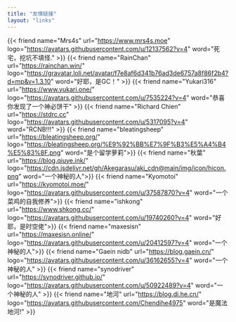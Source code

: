 ```yaml
---
title: "友情链接"
layout: "links"
---
```


{{< friend name="Mrs4s" url="https://www.mrs4s.moe" logo="https://avatars.githubusercontent.com/u/12137562?v=4" word="死宅，挖坑不填怪." >}}
{{< friend name="RainChan" url="https://rainchan.win/" logo="https://gravatar.loli.net/avatar/f7e8af6d341b76ad3de6757a8f86f2b4?d=mp&v=1.3.10" word="好耶，是GC！" >}}
{{< friend name="Yukari316" url="https://www.yukari.one/" logo="https://avatars.githubusercontent.com/u/7535224?v=4" word="恭喜你发现了一个神必饼干" >}}
{{< friend name="Richard Chien" url="https://stdrc.cc" logo="https://avatars.githubusercontent.com/u/5317095?v=4" word="RCNB!!!" >}}
{{< friend name="bleatingsheep" url="https://bleatingsheep.org/" logo="https://bleatingsheep.org/%E9%92%BB%E7%9F%B3%E5%A4%B4%E5%83%8F.png" word="是个留学萝莉">}}
{{< friend name="秋葉" url="https://blog.qiuye.ink/" logo="https://cdn.jsdelivr.net/gh/Akegarasu/aki_cdn@main/img/icon/hicon.png" word="一个神秘的人">}}
{{< friend name="Kyomotoi" url="https://kyomotoi.moe/" logo="https://avatars.githubusercontent.com/u/37587870?v=4" word="一个菜鸡的自我修养">}}
{{< friend name="ishkong" url="https://www.shkong.cc/" logo="https://avatars.githubusercontent.com/u/19740260?v=4" word="好耶，是时空佬">}}
{{< friend name="maxesisn" url="https://maxesisn.online/" logo="https://avatars.githubusercontent.com/u/20412597?v=4" word="一个神秘的人">}}
{{< friend name="Gaein nidb" url="https://blog.gaein.cn/" logo="https://avatars.githubusercontent.com/u/36162655?v=4" word="一个神秘的人" >}}
{{< friend name="synodriver" url="https://synodriver.github.io/" logo="https://avatars.githubusercontent.com/u/50922489?v=4" word="一个神秘的人" >}}
{{< friend name="地河" url="https://blog.di.he.cn/" logo="https://avatars.githubusercontent.com/Chendihe4975" word="是魔法地河!" >}}
